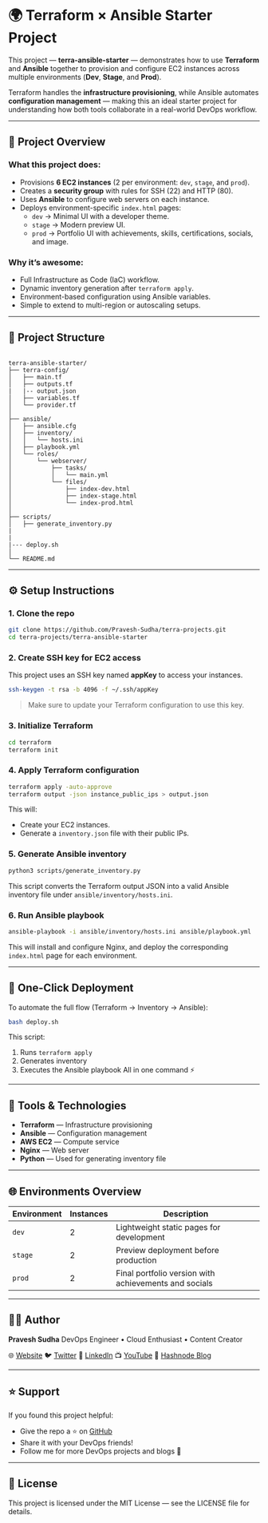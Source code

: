 # 🌍 Terraform × Ansible Starter Project

This project — **terra-ansible-starter** — demonstrates how to use **Terraform** and **Ansible** together to provision and configure EC2 instances across multiple environments (**Dev**, **Stage**, and **Prod**).

Terraform handles the **infrastructure provisioning**, while Ansible automates **configuration management** — making this an ideal starter project for understanding how both tools collaborate in a real-world DevOps workflow.

---

## 🚀 Project Overview

### What this project does:
- Provisions **6 EC2 instances** (2 per environment: `dev`, `stage`, and `prod`).
- Creates a **security group** with rules for SSH (22) and HTTP (80).
- Uses **Ansible** to configure web servers on each instance.
- Deploys environment-specific `index.html` pages:
  - `dev` → Minimal UI with a developer theme.
  - `stage` → Modern preview UI.
  - `prod` → Portfolio UI with achievements, skills, certifications, socials, and image.

### Why it’s awesome:
- Full Infrastructure as Code (IaC) workflow.
- Dynamic inventory generation after `terraform apply`.
- Environment-based configuration using Ansible variables.
- Simple to extend to multi-region or autoscaling setups.

---

## 🧱 Project Structure

```

terra-ansible-starter/
├── terra-config/
│   ├── main.tf
│   ├── outputs.tf
|   |-- output.json 
│   ├── variables.tf
│   └── provider.tf
│
├── ansible/
│   ├── ansible.cfg
│   ├── inventory/
│   │   └── hosts.ini
│   ├── playbook.yml
│   └── roles/
│       └── webserver/
│           ├── tasks/
│           │   └── main.yml
│           └── files/
│               ├── index-dev.html
│               ├── index-stage.html
│               └── index-prod.html
│
├── scripts/
│   ├── generate_inventory.py
|
|
|--- deploy.sh
│
└── README.md

```

---

## ⚙️ Setup Instructions

### 1. Clone the repo
```bash
git clone https://github.com/Pravesh-Sudha/terra-projects.git
cd terra-projects/terra-ansible-starter
```

### 2. Create SSH key for EC2 access

This project uses an SSH key named **appKey** to access your instances.

```bash
ssh-keygen -t rsa -b 4096 -f ~/.ssh/appKey
```

> Make sure to update your Terraform configuration to use this key.

### 3. Initialize Terraform

```bash
cd terraform
terraform init
```

### 4. Apply Terraform configuration

```bash
terraform apply -auto-approve
terraform output -json instance_public_ips > output.json 
```

This will:

* Create your EC2 instances.
* Generate a `inventory.json` file with their public IPs.

### 5. Generate Ansible inventory

```bash
python3 scripts/generate_inventory.py
```

This script converts the Terraform output JSON into a valid Ansible inventory file under `ansible/inventory/hosts.ini`.

### 6. Run Ansible playbook

```bash
ansible-playbook -i ansible/inventory/hosts.ini ansible/playbook.yml
```

This will install and configure Nginx, and deploy the corresponding `index.html` page for each environment.

---

## 🧩 One-Click Deployment

To automate the full flow (Terraform → Inventory → Ansible):

```bash
bash deploy.sh
```

This script:

1. Runs `terraform apply`
2. Generates inventory
3. Executes the Ansible playbook
   All in one command ⚡️

---

## 🧰 Tools & Technologies

* **Terraform** — Infrastructure provisioning
* **Ansible** — Configuration management
* **AWS EC2** — Compute service
* **Nginx** — Web server
* **Python** — Used for generating inventory file

---

## 🌐 Environments Overview

| Environment | Instances | Description                                           |
| ----------- | --------- | ----------------------------------------------------- |
| `dev`       | 2         | Lightweight static pages for development              |
| `stage`     | 2         | Preview deployment before production                  |
| `prod`      | 2         | Final portfolio version with achievements and socials |

---

## 👨‍💻 Author

**Pravesh Sudha**
DevOps Engineer • Cloud Enthusiast • Content Creator

🌐 [Website](https://praveshsudha.com)
🐦 [Twitter](https://x.com/praveshstwt)
💼 [LinkedIn](https://www.linkedin.com/in/pravesh-sudha/)
📺 [YouTube](https://www.youtube.com/@pravesh-sudha)
🧠 [Hashnode Blog](https://blog.praveshsudha.com)

---

## ⭐️ Support

If you found this project helpful:

* Give the repo a ⭐️ on [GitHub](https://github.com/Pravesh-Sudha/terra-projects)
* Share it with your DevOps friends!
* Follow me for more DevOps projects and blogs 🚀

---

## 📄 License

This project is licensed under the MIT License — see the LICENSE file for details.
